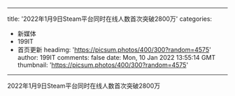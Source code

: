 
---
title: '2022年1月9日Steam平台同时在线人数首次突破2800万'
categories: 
 - 新媒体
 - 199IT
 - 首页更新
headimg: 'https://picsum.photos/400/300?random=4575'
author: 199IT
comments: false
date: Mon, 10 Jan 2022 13:55:14 GMT
thumbnail: 'https://picsum.photos/400/300?random=4575'
---

<div>   
2022年1月9日Steam平台同时在线人数首次突破2800万  
</div>
            